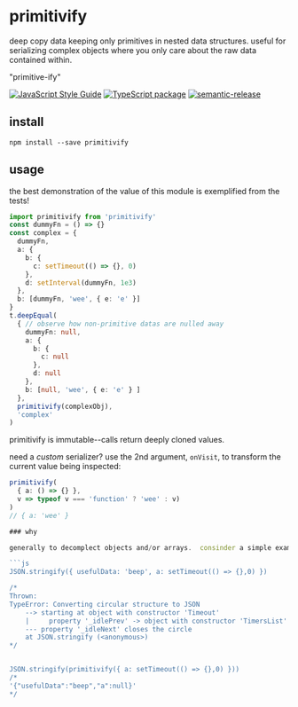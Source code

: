 # primitivify

deep copy data keeping only primitives in nested data structures. useful for serializing complex objects where you only care about the raw data contained within.

"primitive-ify"

[![JavaScript Style Guide](https://img.shields.io/badge/code_style-standard-brightgreen.svg)](https://standardjs.com)
[![TypeScript package](https://img.shields.io/badge/language-typescript-blue)](https://www.typescriptlang.org)
[![semantic-release](https://img.shields.io/badge/%20%20%F0%9F%93%A6%F0%9F%9A%80-semantic--release-e10079.svg)](https://github.com/semantic-release/semantic-release)

## install

`npm install --save primitivify`

## usage

the best demonstration of the value of this module is exemplified from the tests!

```ts
import primitivify from 'primitivify'
const dummyFn = () => {}
const complex = {
  dummyFn,
  a: {
    b: {
      c: setTimeout(() => {}, 0)
    },
    d: setInterval(dummyFn, 1e3)
  },
  b: [dummyFn, 'wee', { e: 'e' }]
}
t.deepEqual(
  { // observe how non-primitive datas are nulled away
    dummyFn: null,
    a: {
      b: {
        c: null
      },
      d: null
    },
    b: [null, 'wee', { e: 'e' } ]
  },
  primitivify(complexObj),
  'complex'
)
```

primitivify is immutable--calls return deeply cloned values.

need a _custom_ serializer? use the 2nd argument, `onVisit`, to transform the current value being inspected:

```ts
primitivify(
  { a: () => {} },
  v => typeof v === 'function' ? 'wee' : v)
)
// { a: 'wee' }

### why

generally to decomplect objects and/or arrays.  consinder a simple example:

```js
JSON.stringify({ usefulData: 'beep', a: setTimeout(() => {},0) })

/*
Thrown:
TypeError: Converting circular structure to JSON
    --> starting at object with constructor 'Timeout'
    |     property '_idlePrev' -> object with constructor 'TimersList'
    --- property '_idleNext' closes the circle
    at JSON.stringify (<anonymous>)
*/


JSON.stringify(primitivify({ a: setTimeout(() => {},0) }))
/*
'{"usefulData":"beep","a":null}'
*/
```
